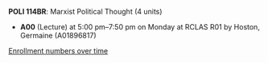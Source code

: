**POLI 114BR**: Marxist Political Thought (4 units)

- **A00** (Lecture) at 5:00 pm–7:50 pm on Monday at RCLAS R01 by Hoston, Germaine (A01896817)

[Enrollment numbers over time](./POLI114BR.tsv)
